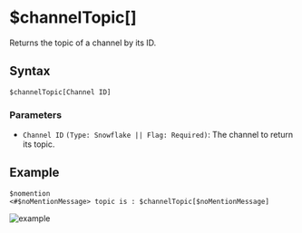 # $channelTopic[]
Returns the topic of a channel by its ID.

## Syntax
```
$channelTopic[Channel ID]
```

### Parameters
- `Channel ID` `(Type: Snowflake || Flag: Required)`: The channel to return its topic.

## Example
```
$nomention
<#$noMentionMessage> topic is : $channelTopic[$noMentionMessage]
```
![example](https://user-images.githubusercontent.com/70468667/219971438-d624efbc-d1ff-4519-8377-7744ededda4f.jpg)
